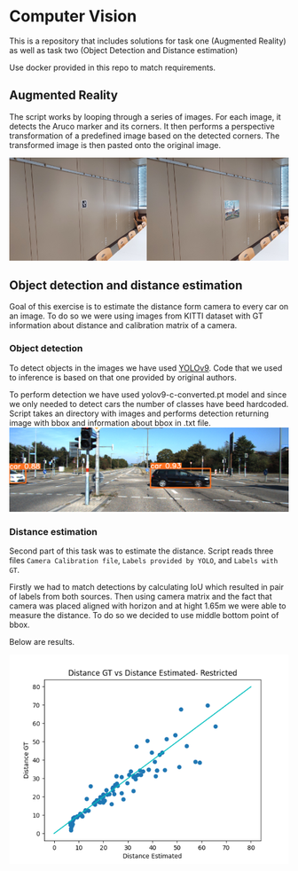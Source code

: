 # Computer Vision

This is a repository that includes solutions for task one (Augmented Reality) as well as task two (Object Detection and Distance estimation)

Use docker provided in this repo to match requirements.


## Augmented Reality 
The script works by looping through a series of images. For each image, it detects the Aruco marker and its corners. It then performs a perspective transformation of a predefined image based on the detected corners. The transformed image is then pasted onto the original image.

![Results](img/merge.png)

## Object detection and distance estimation

Goal of this exercise is to estimate the distance form camera to every car on an image. To do so we were using images from KITTI dataset with GT information about distance and calibration matrix of a camera.

### Object detection 

To detect objects in the images we have used [YOLOv9](https://github.com/WongKinYiu/yolov9). Code that we used to inference is based on that one provided by original authors. 

To perform detection we have used yolov9-c-converted.pt model and since we only needed to detect cars the number of classes have beed hardcoded. 
Script takes an directory with images and performs detection returning image with bbox and information about bbox in .txt file.
![Detected Cars](img/006227.png)


### Distance estimation

Second part of this task was to estimate the distance.
Script reads three files `Camera Calibration file`, `Labels provided by YOLO`, and `Labels with GT`.

Firstly we had to match detections by calculating IoU which resulted in pair of labels from both sources.
Then using camera matrix and the fact that camera was placed aligned with horizon and at hight 1.65m we were able to measure the distance. 
To do so we decided to use middle bottom point of bbox.

Below are results.

![Results](img/plot_limit.png)

